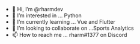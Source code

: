 - 👋 Hi, I’m @rharmdev
- 👀 I’m interested in ... Python
- 🌱 I’m currently learning ... Vue and Flutter
- 💞️ I’m looking to collaborate on ...Sports Analytics
- 📫 How to reach me ... rharm#1377 on Discord

<!---
rharmdev/rharmdev is a ✨ special ✨ repository because its `README.md` (this file) appears on your GitHub profile.
You can click the Preview link to take a look at your changes.
--->
